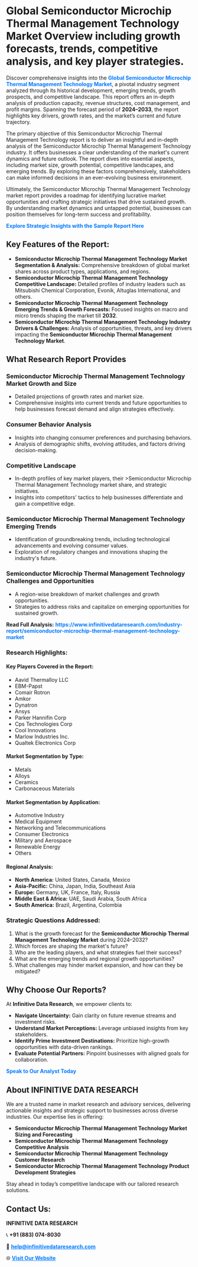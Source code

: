 <h1>Global Semiconductor Microchip Thermal Management Technology Market Overview including growth forecasts, trends, competitive analysis, and key player strategies.</h1>
<p>
Discover comprehensive insights into the 
<a href="https://www.infinitivedataresearch.com/industry-report/semiconductor-microchip-thermal-management-technology-market" rel="dofollow" style="color: #007BFF; text-decoration: none;"><strong>Global Semiconductor Microchip Thermal Management Technology Market</strong></a>, a pivotal industry segment analyzed through its historical development, emerging trends, growth prospects, and competitive landscape. This report offers an in-depth analysis of production capacity, revenue structures, cost management, and profit margins. Spanning the forecast period of <strong>2024–2033</strong>, the report highlights key drivers, growth rates, and the market’s current and future trajectory.
</p>
<p>
The primary objective of this Semiconductor Microchip Thermal Management Technology report is to deliver an insightful and in-depth analysis of the Semiconductor Microchip Thermal Management Technology industry. It offers businesses a clear understanding of the market's current dynamics and future outlook. The report dives into essential aspects, including market size, growth potential, competitive landscapes, and emerging trends. By exploring these factors comprehensively, stakeholders can make informed decisions in an ever-evolving business environment.
</p>
<p>
Ultimately, the Semiconductor Microchip Thermal Management Technology market report provides a roadmap for identifying lucrative market opportunities and crafting strategic initiatives that drive sustained growth. By understanding market dynamics and untapped potential, businesses can position themselves for long-term success and profitability.
</p>
<p>
<a href="https://www.infinitivedataresearch.com/request-sample/reportId=107160" style="color: #007BFF; text-decoration: none;"><strong>Explore Strategic Insights with the Sample Report Here</strong></a>
</p>

<h2>Key Features of the Report:</h2>
<ul>
<li><strong>Semiconductor Microchip Thermal Management Technology Market Segmentation & Analysis:</strong> Comprehensive breakdown of global market shares across product types, applications, and regions.</li>
<li><strong>Semiconductor Microchip Thermal Management Technology Competitive Landscape:</strong> Detailed profiles of industry leaders such as Mitsubishi Chemical Corporation, Evonik, Altuglas International, and others.</li>
<li><strong>Semiconductor Microchip Thermal Management Technology Emerging Trends & Growth Forecasts:</strong> Focused insights on macro and micro trends shaping the market till <strong>2032</strong>.</li>
<li><strong>Semiconductor Microchip Thermal Management Technology Industry Drivers & Challenges:</strong> Analysis of opportunities, threats, and key drivers impacting the <strong>Semiconductor Microchip Thermal Management Technology Market</strong>.</li>
</ul>

<h2>What Research Report Provides</h2>
<h3>Semiconductor Microchip Thermal Management Technology Market Growth and Size</h3>
<ul>
<li>Detailed projections of growth rates and market size.</li>
<li>Comprehensive insights into current trends and future opportunities to help businesses forecast demand and align strategies effectively.</li>
</ul>

<h3>Consumer Behavior Analysis</h3>
<ul>
<li>Insights into changing consumer preferences and purchasing behaviors.</li>
<li>Analysis of demographic shifts, evolving attitudes, and factors driving decision-making.</li>
</ul>

<h3>Competitive Landscape</h3>
<ul>
<li>In-depth profiles of key market players, their >Semiconductor Microchip Thermal Management Technology market share, and strategic initiatives.</li>
<li>Insights into competitors' tactics to help businesses differentiate and gain a competitive edge.</li>
</ul>

<h3>Semiconductor Microchip Thermal Management Technology Emerging Trends</h3>
<ul>
<li>Identification of groundbreaking trends, including technological advancements and evolving consumer values.</li>
<li>Exploration of regulatory changes and innovations shaping the industry's future.</li>
</ul>

<h3>Semiconductor Microchip Thermal Management Technology Challenges and Opportunities</h3>
<ul>
<li>A region-wise breakdown of market challenges and growth opportunities.</li>
<li>Strategies to address risks and capitalize on emerging opportunities for sustained growth.</li>
</ul>
<p><strong>Read Full Analysis:</strong> <a href="https://www.infinitivedataresearch.com/industry-report/semiconductor-microchip-thermal-management-technology-market" rel="dofollow" style="color: #007BFF; text-decoration: none;"><strong>https://www.infinitivedataresearch.com/industry-report/semiconductor-microchip-thermal-management-technology-market</strong></a></p>
<h3>Research Highlights:</h3>
<h4>Key Players Covered in the Report:</h4>
<ul><li>Aavid Thermalloy LLC</li><li>EBM-Papst</li><li>Comair Rotron</li><li>Amkor</li><li>Dynatron</li><li>Ansys</li><li>Parker Hannifin Corp</li><li>Cps Technologies Corp</li><li>Cool Innovations</li><li>Marlow Industries Inc.</li><li>Qualtek Electronics Corp</li></ul>
<h4>Market Segmentation by Type:</h4>
<ul><li>Metals</li><li>Alloys</li><li>Ceramics</li><li>Carbonaceous Materials</li></ul>
<h4>Market Segmentation by Application:</h4>
<ul><li>Automotive Industry</li><li>Medical Equipment</li><li>Networking and Telecommunications</li><li>Consumer Electronics</li><li>Military and Aerospace</li><li>Renewable Energy</li><li>Others</li></ul>

<h4>Regional Analysis:</h4>
<ul>
<li><strong>North America:</strong> United States, Canada, Mexico</li>
<li><strong>Asia-Pacific:</strong> China, Japan, India, Southeast Asia</li>
<li><strong>Europe:</strong> Germany, UK, France, Italy, Russia</li>
<li><strong>Middle East & Africa:</strong> UAE, Saudi Arabia, South Africa</li>
<li><strong>South America:</strong> Brazil, Argentina, Colombia</li>
</ul>

<h3>Strategic Questions Addressed:</h3>
<ol>
<li>What is the growth forecast for the <strong>Semiconductor Microchip Thermal Management Technology Market</strong> during 2024–2032?</li>
<li>Which forces are shaping the market's future?</li>
<li>Who are the leading players, and what strategies fuel their success?</li>
<li>What are the emerging trends and regional growth opportunities?</li>
<li>What challenges may hinder market expansion, and how can they be mitigated?</li>
</ol>

<h2>Why Choose Our Reports?</h2>
<p>At <strong>Infinitive Data Research</strong>, we empower clients to:</p>
<ul>
<li><strong>Navigate Uncertainty:</strong> Gain clarity on future revenue streams and investment risks.</li>
<li><strong>Understand Market Perceptions:</strong> Leverage unbiased insights from key stakeholders.</li>
<li><strong>Identify Prime Investment Destinations:</strong> Prioritize high-growth opportunities with data-driven rankings.</li>
<li><strong>Evaluate Potential Partners:</strong> Pinpoint businesses with aligned goals for collaboration.</li>
</ul>
<p><a href="https://www.infinitivedataresearch.com/industry-report/semiconductor-microchip-thermal-management-technology-market" rel="dofollow" style="color: #007BFF; text-decoration: none;"><strong>Speak to Our Analyst Today</strong></a></p>

<h2>About INFINITIVE DATA RESEARCH</h2>
<p>We are a trusted name in market research and advisory services, delivering actionable insights and strategic support to businesses across diverse industries. Our expertise lies in offering:</p>
<ul>
<li><strong>Semiconductor Microchip Thermal Management Technology Market Sizing and Forecasting</strong></li>
<li><strong>Semiconductor Microchip Thermal Management Technology Competitive Analysis</strong></li>
<li><strong>Semiconductor Microchip Thermal Management Technology Customer Research</strong></li>
<li><strong>Semiconductor Microchip Thermal Management Technology Product Development Strategies</strong></li>
</ul>
<p>Stay ahead in today’s competitive landscape with our tailored research solutions.</p>

<h2>Contact Us:</h2>
<p><strong>INFINITIVE DATA RESEARCH</strong></p>
<p>📞 <strong>+91 (883) 074-8030</strong></p>
<p>📧 <strong><a href="mailto:help@infinitivedataresearch.com" style="color: #007BFF;">help@infinitivedataresearch.com</a></strong></p>
<p>🌐 <strong><a href="https://www.infinitivedataresearch.com" rel="dofollow" style="color: #007BFF;">Visit Our Website</a></strong></p>